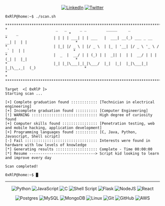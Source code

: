 <div align="center">

[![LinkedIn](https://img.shields.io/badge/linkedin-%230077B5.svg?style=for-the-badge&logo=linkedin&logoColor=white)](https://www.linkedin.com/in/rafael-lucas-pereira/)
[![Twitter](https://img.shields.io/badge/Twitter-%231DA1F2.svg?style=for-the-badge&logo=Twitter&logoColor=white)](https://twitter.com/Rafael_LucasP)

</div>


```
0xRlP@home:~$ ./scan.sh

*******************************************************************************************************
*                      _   _      _ _         _____     _                _    _                       *
*                     | | | | ___| | | ___   |  ___| __(_) ___ _ __   __| |  | |                      *
*                     | |_| |/ _ \ | |/ _ \  | |_ | '__| |/ _ \ '_ \ / _` |  | |                      *
*                     |  _  |  __/ | | (_) | |  _|| |  | |  __/ | | | (_| |  |_|                      *
*                     |_| |_|\___|_|_|\___/  |_|  |_|  |_|\___|_| |_|\__,_|  (_)                      *
*                                                                                                     *
*******************************************************************************************************

Target  <[ 0xRlP ]>
Starting scan ...

[+] Complete graduation found :::::::::::: [Technician in electrical engineering]
[+] Incomplete graduation found :::::::::: [Computer Engineering]
[!] WARNING :::::::::::::::::::::::::::::: High degree of curiosity found
[+] Computer skills found :::::::::::::::: [Penetration testing, web and mobile hacking, application development]
[+] Programming languages found :::::::::: [C, Java, Python, Javascript, Shell script]
[-] Fail ::::::::::::::::::::::::::::::::: Interests were found in hardware with low levels of knowledge 
[*] Generating results ::::::::::::::::::: Complete - Time 00:00:00
[*] Resume ------------------------------> Script kid looking to learn and improve every day

Scan completed!

0xRlP@home:~$ █
```

---
<div align="center">

![Python](https://img.shields.io/badge/python-3670A0?style=for-the-badge&logo=python&logoColor=ffdd54)
![JavaScript](https://img.shields.io/badge/javascript-%23323330.svg?style=for-the-badge&logo=javascript&logoColor=%23F7DF1E)
![C](https://img.shields.io/badge/c-%2300599C.svg?style=for-the-badge&logo=c&logoColor=white)
![Shell Script](https://img.shields.io/badge/shell_script-%23121011.svg?style=for-the-badge&logo=gnu-bash&logoColor=white)
![Flask](https://img.shields.io/badge/flask-%23000.svg?style=for-the-badge&logo=flask&logoColor=white)
![NodeJS](https://img.shields.io/badge/node.js-6DA55F?style=for-the-badge&logo=node.js&logoColor=white)
![React](https://img.shields.io/badge/react-%2320232a.svg?style=for-the-badge&logo=react&logoColor=%2361DAFB)


![Postgres](https://img.shields.io/badge/postgres-%23316192.svg?style=for-the-badge&logo=postgresql&logoColor=white)
![MySQL](https://img.shields.io/badge/mysql-%2300f.svg?style=for-the-badge&logo=mysql&logoColor=white)
![MongoDB](https://img.shields.io/badge/MongoDB-%234ea94b.svg?style=for-the-badge&logo=mongodb&logoColor=white)
![Linux](https://img.shields.io/badge/Linux-FCC624?style=for-the-badge&logo=linux&logoColor=black)
![Git](https://img.shields.io/badge/git-%23F05033.svg?style=for-the-badge&logo=git&logoColor=white)
![GitHub](https://img.shields.io/badge/github-%23121011.svg?style=for-the-badge&logo=github&logoColor=white)
![AWS](https://img.shields.io/badge/AWS-%23FF9900.svg?style=for-the-badge&logo=amazon-aws&logoColor=white)

</div>


